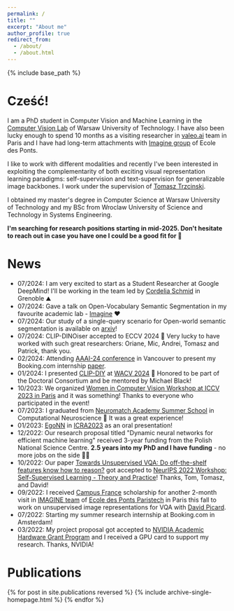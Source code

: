 ```yaml
---
permalink: /
title: ""
excerpt: "About me"
author_profile: true
redirect_from: 
  - /about/
  - /about.html
---
```


{% include base_path %}


Cześć!
======

I am a PhD student in Computer Vision and Machine Learning in the [Computer Vision Lab](https://cvlab.ii.pw.edu.pl/) of Warsaw University of Technology. I have also been lucky enough to spend 10 months as a visiting researcher in [valeo.ai](https://valeoai.github.io/blog/) team in Paris and I have had long-term attachments with [Imagine group](http://imagine.enpc.fr/) of Ecole des Ponts.

I like to work with different modalities and recently I've been interested in exploiting the complementarity of both exciting visual representation learning paradigms: self-supervision and text-supervision for generalizable image backbones. I work under the supervision of [Tomasz Trzcinski](https://cvlab.ii.pw.edu.pl/ttrzcins/). 

I obtained my master's degree in Computer Science at Warsaw University of Technology and my BSc from Wroclaw University of Science and Technology in Systems Engineering.

**I'm searching for research positions starting in mid-2025. Don't hesitate to reach out in case you have one I could be a good fit for 🤗**


News
======
- 07/2024: I am very excited to start as a Student Researcher at Google DeepMind! I'll be working in the team led by [Cordelia Schmid](https://cordeliaschmid.github.io/) in Grenoble ⛰️
- 07/2024: Gave a talk on Open-Vocabulary Semantic Segmentation in my favourite academic lab - [Imagine](https://imagine-lab.enpc.fr/) ❤️
- 07/2024: Our study of a single-query scenario for Open-world semantic segmentation is available on [arxiv](https://web3.arxiv.org/abs/2407.05061)!
- 07/2024: CLIP-DINOiser accepted to ECCV 2024 🍕 Very lucky to have worked with such great researchers: Oriane, Mic, Andrei, Tomasz and Patrick, thank you.
- 02/2024: Attending [AAAI-24 conference](https://aaai.org/aaai-conference/) in Vancouver to present my Booking.com internship [paper](https://arxiv.org/pdf/2310.19743.pdf).
- 01/2024: I presented [CLIP-DIY](https://arxiv.org/abs/2309.14289) at [WACV 2024](https://wacv2024.thecvf.com/) 🌴 Honored to be part of the Doctoral Consortium and be mentored by Michael Black!
- 10/2023: We organized [Women in Computer Vision Workshop at ICCV 2023 in Paris](https://sites.google.com/view/wicviccv2023) and it was something! Thanks to everyone who participated in the event!
- 07/2023: I graduated from [Neuromatch Academy Summer School](https://academy.neuromatch.io/) in Computational Neuroscience 🧠 It was a great experience!
- 01/2023: [EgoNN](https://github.com/jac99/Egonn) in [ICRA2023](https://www.icra2023.org/) as an oral presentation! 
- 12/2022: Our research proposal titled "Dynamic neural networks for efficient machine learning" received 3-year funding from the Polish National Science Centre. **2.5 years into my PhD and I have funding** - no more jobs on the side 👩‍🏭
- 10/2022: Our paper [Towards Unsupervised VQA: Do off-the-shelf features know how to reason?](https://arxiv.org/abs/2212.10292) got accepted to [NeurIPS 2022 Workshop: Self-Supervised Learning - Theory and Practice](https://sslneurips22.github.io/)! Thanks, Tom, Tomasz, and David!
- 09/2022: I received [Campus France](https://www.pologne.campusfrance.org/pl/program-stypendialny-sshn-na-pobyt-badawczy) scholarship for another 2-month visit in [IMAGINE team](http://imagine.enpc.fr/) of [Ecole des Ponts Paristech](http://www.enpc.fr/) in Paris this fall to work on unsupervised image representations for VQA with [David Picard](https://davidpicard.github.io/).
- 07/2022: Starting my summer research internship at Booking.com in Amsterdam!
- 03/2022: My project proposal got accepted to [NVIDIA Academic Hardware Grant Program](https://mynvidia.force.com/HardwareGrant/s/Application) and I received a GPU card to support my research. Thanks, NVIDIA!

Publications
======
{% for post in site.publications reversed %}
  {% include archive-single-homepage.html %}
{% endfor %}
